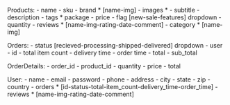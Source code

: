 Products:
    - name
    - sku
    - brand * [name-img]
    - images *
    - subtitle
    - description
    - tags * package
    - price
    - flag [new-sale-features] dropdown
    - quantity
    - reviews * [name-img-rating-date-comment]
    - category * [name-img]

Orders:
    - status [recieved-processing-shipped-delivered] dropdown
    - user
    - id
    - total item count
    - delivery time
    - order time
    - total
    - sub_total

OrderDetails:
    - order_id
    - product_id
    - quantity
    - price
    - total

User:
    - name
    - email
    - password
    - phone
    - address
    - city
    - state
    - zip
    - country
    - orders * [id-status-total-item_count-delivery_time-order_time]
    - reviews * [name-img-rating-date-comment]